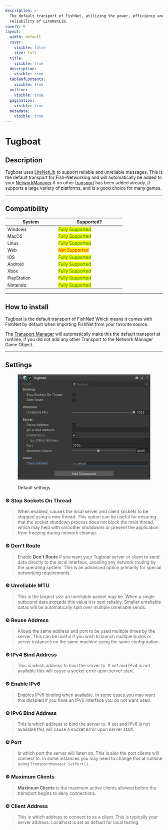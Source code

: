 ```yaml
---
description: >-
  The default transport of FishNet, utilizing the power, efficiency and
  reliability of LiteNetLib.
coverY: 0
layout:
  width: default
  cover:
    visible: false
    size: full
  title:
    visible: true
  description:
    visible: true
  tableOfContents:
    visible: true
  outline:
    visible: true
  pagination:
    visible: true
  metadata:
    visible: true
---
```


# Tugboat

## Description

Tugboat uses [LiteNetLib](https://github.com/RevenantX/LiteNetLib) to support reliable and unreliable messages. This is the default transport for Fish-Networking and will automatically be added to your [NetworkManager](../components/managers/network-manager.md) if no other [transport](./) has been added already. It supports a large variety of platforms, and is a good choice for many games.

***

## Compatibility <a href="#server-and-host" id="server-and-host"></a>

<table data-full-width="false"><thead><tr><th width="149">System</th><th width="198">Supported?</th></tr></thead><tbody><tr><td>Windows</td><td><mark style="color:green;">Fully Supported</mark></td></tr><tr><td>MacOS</td><td><mark style="color:green;">Fully Supported</mark></td></tr><tr><td>Linux</td><td><mark style="color:green;">Fully Supported</mark></td></tr><tr><td>Web</td><td><mark style="color:red;">Not Supported</mark></td></tr><tr><td>IOS</td><td><mark style="color:green;">Fully Supported</mark></td></tr><tr><td>Android</td><td><mark style="color:green;">Fully Supported</mark></td></tr><tr><td>Xbox</td><td><mark style="color:green;">Fully Supported</mark></td></tr><tr><td>PlayStation</td><td><mark style="color:green;">Fully Supported</mark></td></tr><tr><td>Nintendo</td><td><mark style="color:green;">Fully Supported</mark></td></tr></tbody></table>

***

## How to install

Tugboat is the default transport of FishNet! Which means it comes with FishNet by default when Importing FishNet from your favorite source.

The [Transport Manager](../components/managers/transportmanager/) will automatically make this the default transport at runtime, if you did not add any other Transport to the Network Manager Game Object.

***

## Settings <a href="#server-and-host" id="server-and-host"></a>

<div align="left"><figure><img src="../../.gitbook/assets/tugboat-component.png" alt=""><figcaption><p>Default settings</p></figcaption></figure></div>

### :gear: Stop Sockets On Thread

> When enabled, causes the local server and client sockets to be stopped using a new thread. This option can be useful for ensuring that the socket shutdown process does not block the main thread, which may help with smoother shutdowns or prevent the application from freezing during network cleanup.

### :gear: Don't Route

> Enable **Don't Route** if you want your Tugboat server or client to send data directly to the local interface, avoiding any network routing by the operating system. This is an advanced option primarily for special networking requirements.

### :gear: **Unreliable MTU**

> This is the largest size an unreliable packet may be. When a single outbound data exceeds this value it is sent reliably. Smaller unreliable datas will be automatically split over multiple unreliable sends.

### :gear: **Reuse Address**

> Allows the same address and port to be used multiple times by the server. This can be useful if you wish to launch multiple builds or server instances on the same machine using the same configuration.

### :gear: I**Pv4 Bind Address**

> This is which address to bind the server to. If set and IPv4 is not available this will cause a socket error upon server start.

### :gear: **Enable IPv6**

> Enables IPv6 binding when available. In some cases you may want this disabled if you have an IPv6 interface you do not want used.

### :gear: **IPv6 Bind Address**

> This is which address to bind the server to. If set and IPv6 is not available this will cause a socket error upon server start.

### :gear: **Port**

> Is which port the server will listen on. This is also the port clients will connect to. In some instances you may need to change this at runtime using `TransportManager.SetPort()`.

### :gear: **Maximum Clients**

> **Maximum Clients** is the maximum active clients allowed before the transport begins to deny connections.

### :gear: **Client Address**

> This is which address to connect to as a client. This is typically your server address. Localhost is set as default for local testing.
